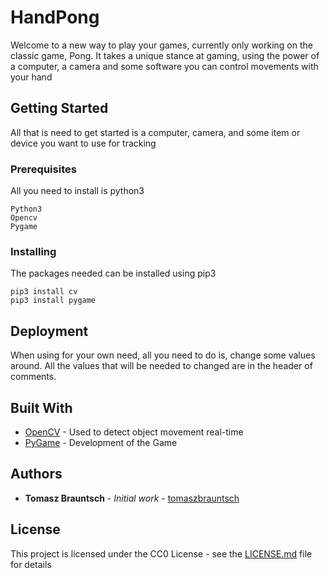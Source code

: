 # HandPong

Welcome to a new way to play your games, currently only working on the classic game, Pong.
It takes a unique stance at gaming, using the power of a computer, a camera and some software you can control movements with your hand

## Getting Started

All that is need to get started is a computer, camera, and some item or device you want to use for tracking

### Prerequisites

All you need to install is python3
```
Python3
Opencv
Pygame
```

### Installing

The packages needed can be installed using pip3

```
pip3 install cv
pip3 install pygame
```

## Deployment

When using for your own need, all you need to do is, change some values around.
All the values that will be needed to changed are in the header of comments.

## Built With

* [OpenCV](https://opencv.org/) - Used to detect object movement real-time
* [PyGame](https://www.pygame.org/news) - Development of the Game

## Authors

* **Tomasz Brauntsch** - *Initial work* - [tomaszbrauntsch](https://github.com/tomaszbrauntsch)

## License

This project is licensed under the CC0 License - see the [LICENSE.md](LICENSE.md) file for details


